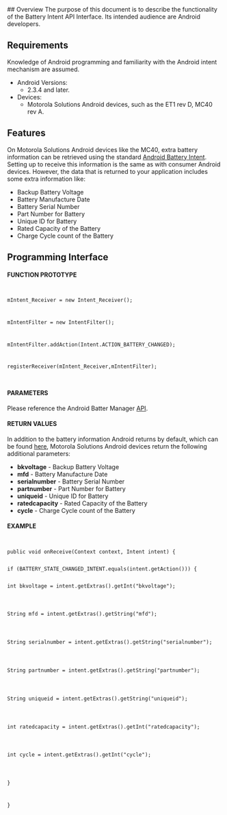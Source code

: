 <!-- Launchpad Link id: refbatteryintent
	usage <a data-link="id">blah blah</a>
	replace id
-->
<div class="tableofcontents"> </div>
## Overview
The purpose of this document is to describe the functionality of the Battery Intent API Interface. Its intended audience are Android developers. 
 
## Requirements
Knowledge of Android programming and familiarity with the Android intent mechanism are assumed. 
 
* Android Versions:	
	* 2.3.4 and later.
* Devices:	
	* Motorola Solutions Android devices, such as the ET1 rev D, MC40 rev A.
 
 
## Features
On Motorola Solutions Android devices like the MC40, extra battery information can be retrieved using the standard [Android Battery Intent](http://developer.android.com/training/monitoring-device-state/battery-monitoring.html). Setting up to receive this information is the same as with consumer Android devices. However, the data that is returned to your application includes some extra information like:

* Backup Battery Voltage
* Battery Manufacture Date
* Battery Serial Number
* Part Number for Battery
* Unique ID for Battery
* Rated Capacity of the Battery
* Charge Cycle count of the Battery
 
## Programming Interface
 
#### FUNCTION PROTOTYPE
<pre class="jive_text_macro jive_macro_code" jivemacro="code" ___default_attr="java" _jivemacro_uid="_1398870592774641"><code>
<p>mIntent_Receiver = new Intent_Receiver();</p>
<p>mIntentFilter = new IntentFilter();</p>
<p>mIntentFilter.addAction(Intent.ACTION_BATTERY_CHANGED);</p>
<p>registerReceiver(mIntent_Receiver,mIntentFilter); </p>
</code></pre>

#### PARAMETERS

Please reference the Android Batter Manager [API](http://developer.android.com/reference/android/os/BatteryManager.html). 

#### RETURN VALUES

In addition to the battery information Android returns by default, which can be found [here](http://developer.android.com/reference/android/os/BatteryManager.html), Motorola Solutions Android devices return the following additional parameters: 

* **bkvoltage** - Backup Battery Voltage
* **mfd**  - Battery Manufacture Date
* **serialnumber** - Battery Serial Number
* **partnumber** - Part Number for Battery
* **uniqueid** - Unique ID for Battery
* **ratedcapacity** - Rated Capacity of the Battery
* **cycle** - Charge Cycle count of the Battery

#### EXAMPLE
<pre class="jive_text_macro jive_macro_code" jivemacro="code" ___default_attr="java" _jivemacro_uid="_1398870592774641"><code>
<p>public void onReceive(Context context, Intent intent) {
	 <p>if (BATTERY_STATE_CHANGED_INTENT.equals(intent.getAction())) {
		<p>int bkvoltage = intent.getExtras().getInt("bkvoltage");</p>
		<p>String mfd = intent.getExtras().getString("mfd");</p>
		<p>String serialnumber = intent.getExtras().getString("serialnumber");</p>
		<p>String partnumber = intent.getExtras().getString("partnumber");</p>
		<p>String uniqueid = intent.getExtras().getString("uniqueid");</p>
		<p>int ratedcapacity = intent.getExtras().getInt("ratedcapacity");</p>
		<p>int cycle = intent.getExtras().getInt("cycle");</p>
	<p>}</p>
<p>}</p>
</code></pre>
